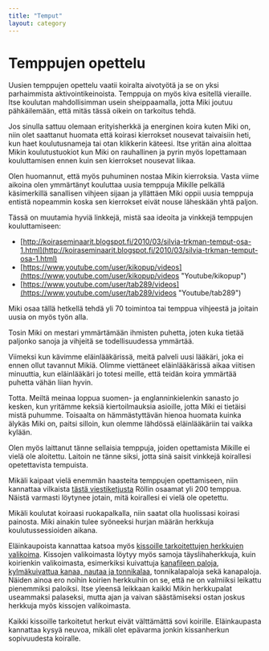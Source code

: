 ```yaml
---
title: "Temput"
layout: category
---
```

# Temppujen opettelu

Uusien temppujen opettelu vaatii koiralta aivotyötä ja se on yksi parhaimmista aktivointikeinoista. Temppuja on myös kiva esitellä vieraille. Itse koulutan mahdollisimman usein sheippaamalla, jotta Miki joutuu pähkäilemään, että mitäs tässä oikein on tarkoitus tehdä.

Jos sinulla sattuu olemaan erityisherkkä ja energinen koira kuten Miki on, niin olet saattanut huomata että koirasi kierrokset nousevat taivaisiin heti, kun haet koulutusnameja tai otan klikkerin käteesi. Itse yritän aina aloittaa Mikin koulutustuokiot kun Miki on rauhallinen ja pyrin myös lopettamaan kouluttamisen ennen kuin sen kierrokset nousevat liikaa.

Olen huomannut, että myös puhuminen nostaa Mikin kierroksia. Vasta viime aikoina olen ymmärtänyt kouluttaa uusia temppuja Mikille pelkällä käsimerkillä sanallisen vihjeen sijaan ja yllättäen Miki oppii uusia temppuja entistä nopeammin koska sen kierrokset eivät nouse läheskään yhtä paljon.

Tässä on muutamia hyviä linkkejä, mistä saa ideoita ja vinkkejä temppujen kouluttamiseen:

* [http://koiraseminaarit.blogspot.fi/2010/03/silvia-trkman-temput-osa-1.html](http://koiraseminaarit.blogspot.fi/2010/03/silvia-trkman-temput-osa-1.html)
* [https://www.youtube.com/user/kikopup/videos](https://www.youtube.com/user/kikopup/videos "Youtube/kikopup")
* [https://www.youtube.com/user/tab289/videos](https://www.youtube.com/user/tab289/videos "Youtube/tab289")

Miki osaa tällä hetkellä tehdä yli 70 toimintoa tai temppua vihjeestä ja joitain uusia on myös työn alla.

Tosin Miki on mestari ymmärtämään ihmisten puhetta, joten kuka tietää paljonko sanoja ja vihjeitä se todellisuudessa ymmärtää.

Viimeksi kun kävimme eläinlääkärissä, meitä palveli uusi lääkäri, joka ei ennen ollut tavannut Mikiä. Olimme viettäneet eläinlääkärissä aikaa viitisen minuuttia, kun eläinlääkäri jo totesi meille, että teidän koira ymmärtää puhetta vähän liian hyvin.

Totta. Meiltä meinaa loppua suomen- ja englanninkielenkin sanasto jo kesken, kun yritämme keksiä kiertoilmauksia asioille, jotta Miki ei tietäisi mistä puhumme. Toisaalta on hämmästyttävän hienoa huomata kuinka älykäs Miki on, paitsi silloin, kun olemme lähdössä eläinlääkäriin tai vaikka kylään.

Olen myös laittanut tänne sellaisia temppuja, joiden opettamista Mikille ei vielä ole aloitettu. Laitoin ne tänne siksi, jotta sinä saisit vinkkejä koirallesi opetettavista tempuista.

Mikäli kaipaat vielä enemmän haasteita temppujen opettamiseen, niin kannattaa vilkaista [tästä viestiketjusta](http://www.petsie.fi/forums/1371-temppuja-koirille/page/8)
Röllin osaamat yli 200 temppua. Näistä varmasti löytynee jotain, mitä koirallesi ei vielä ole opetettu.

Mikäli koulutat koiraasi ruokapalkalla, niin saatat olla huolissasi koirasi painosta. Miki ainakin tulee syöneeksi hurjan määrän herkkuja koulutussessioiden aikana.

Eläinkaupoista kannattaa katsoa myös [kissoille tarkoitettujen herkkujen valikoima](http://clk.tradedoubler.com/click?p(210840)a(2526211)g(19927404)url(http://www.zooplus.fi/shop/kissat/herkut/snacksit_herkut)). Kissojen valikoimasta löytyy myös samoja täyslihaherkkuja, kuin koirienkin valikoimasta, esimerkiksi kuivattuja [kanafileen paloja](http://clk.tradedoubler.com/click?p(210840)a(2526211)g(19927404)url(http://www.zooplus.fi/shop/kissat/herkut/snacksit_herkut/trixie/405153)), [kylmäkuivattua kanaa, nautaa ja tonnikalaa](http://clk.tradedoubler.com/click?p(210840)a(2526211)g(19927404)url(http://www.zooplus.fi/shop/kissat/herkut/snacksit_herkut/cosma_snackies/206199)), tonnikalapaloja sekä kanapaloja. Näiden ainoa ero noihin koirien herkkuihin on se, että ne on valmiiksi leikattu pienemmiksi paloiksi. Itse yleensä leikkaan kaikki Mikin herkkupalat useammaksi palaseksi, mutta ajan ja vaivan säästämiseksi ostan joskus herkkuja myös kissojen valikoimasta.

Kaikki kissoille tarkoitetut herkut eivät välttämättä sovi koirille. Eläinkaupasta kannattaa kysyä neuvoa, mikäli olet epävarma jonkin kissanherkun sopivuudesta koiralle.
